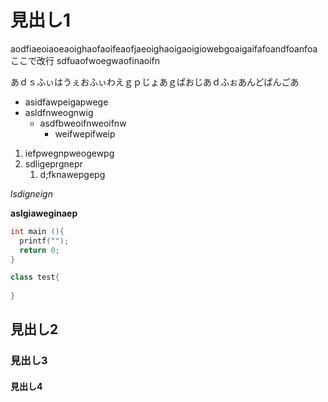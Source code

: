 # 見出し1

aodfiaeoiaoeaoighaofaoifeaofjaeoighaoigaoigiowebgoaigaifafoandfoanfoaここで改行
sdfuaofwoegwaofinaoifn

あｄｓふぃはうぇおふぃわえｇｐじょあｇぱおじあｄふぉあんどぱんごあ

- asidfawpeigapwege
- asldfnweognwig
  - asdfbweoifnweoifnw
    - weifwepifweip

1. iefpwegnpweogewpg
1. sdligeprgnepr
    1. d;fknawepgepg

*lsdigneign*

**aslgiaweginaep** 

```c
int main (){
  printf("");
  return 0;
}
```

```java
class test{
  
}
```

## 見出し2

### 見出し3

#### 見出し4